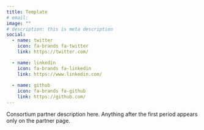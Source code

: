 ```yaml
---
title: Template
# email: 
image: ""
# description: this is meta description
social:
  - name: twitter
    icon: fa-brands fa-twitter
    link: https://twitter.com/

  - name: linkedin
    icon: fa-brands fa-linkedin
    link: https://www.linkedin.com/
  
  - name: github
    icon: fa-brands fa-github
    link: https://github.com/
---
```


Consortium partner description here. Anything after the first period appears only on the partner page.

